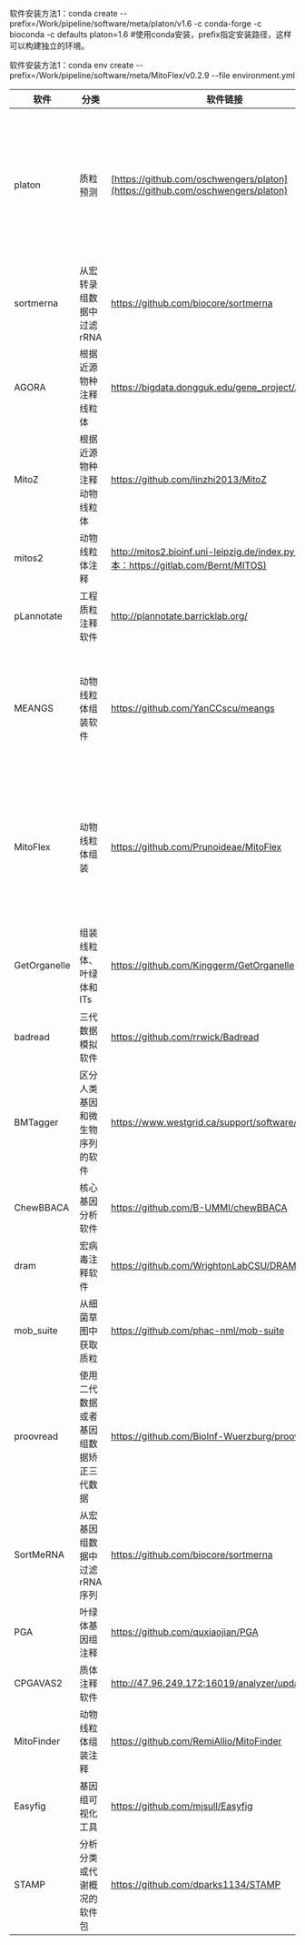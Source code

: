 软件安装方法1：conda create --prefix=/Work/pipeline/software/meta/platon/v1.6 -c conda-forge -c bioconda -c defaults platon=1.6 #使用conda安装，prefix指定安装路径，这样可以构建独立的环境。

软件安装方法1：conda env create --prefix=/Work/pipeline/software/meta/MitoFlex/v0.2.9 --file environment.yml

|软件|分类|软件链接|文章链接|说明|
|----|----|----|----|----|
|platon|质粒预测|[https://github.com/oschwengers/platon](https://github.com/oschwengers/platon)|https://www.ncbi.nlm.nih.gov/pmc/articles/PMC7660248/|通过验证，如果是比较新的质粒可能预测不出来，整体上效果还可以|
|sortmerna|从宏转录组数据中过滤 rRNA|https://github.com/biocore/sortmerna|https://pubmed.ncbi.nlm.nih.gov/23071270/||
|AGORA|根据近源物种注释线粒体|https://bigdata.dongguk.edu/gene_project/AGORA/|https://pubmed.ncbi.nlm.nih.gov/29617954/|在线|
|MitoZ|根据近源物种注释动物线粒体|https://github.com/linzhi2013/MitoZ|https://pubmed.ncbi.nlm.nih.gov/30864657/|部分物种效果不理想|
|mitos2|动物线粒体注释|http://mitos2.bioinf.uni-leipzig.de/index.py(本地版本：https://gitlab.com/Bernt/MITOS)||注释动物线粒体还可以|
|pLannotate|工程质粒注释软件|http://plannotate.barricklab.org/|https://www.ncbi.nlm.nih.gov/pmc/articles/PMC8262757/|在线|
|MEANGS|动物线粒体组装软件|https://github.com/YanCCscu/meangs|https://pubmed.ncbi.nlm.nih.gov/34941991/|通过测试组装效果很差，组装时间很长，没有我开发的好|
|MitoFlex|动物线粒体组装|https://github.com/Prunoideae/MitoFlex|https://pubmed.ncbi.nlm.nih.gov/33605414/|未测试，底层使用megahit组装，可能适合从宏基因组中组装出线粒体|
|GetOrganelle|组装线粒体、叶绿体和ITs|https://github.com/Kinggerm/GetOrganelle|https://genomebiology.biomedcentral.com/articles/10.1186/s13059-020-02153-6|有的物种组装的可以，有的组装的不好|
|badread|三代数据模拟软件|https://github.com/rrwick/Badread|||
|BMTagger|区分人类基因和微生物序列的软件|https://www.westgrid.ca/support/software/bmtagger|||
|ChewBBACA|核心基因分析软件|https://github.com/B-UMMI/chewBBACA|https://www.microbiologyresearch.org/content/journal/mgen/10.1099/mgen.0.000166||
|dram|宏病毒注释软件|https://github.com/WrightonLabCSU/DRAM|https://academic.oup.com/nar/article/48/16/8883/5884738||
|mob_suite|从细菌草图中获取质粒|https://github.com/phac-nml/mob-suite|https://www.ncbi.nlm.nih.gov/pmc/articles/PMC7660255/||
|proovread|使用二代数据或者基因组数据矫正三代数据|https://github.com/BioInf-Wuerzburg/proovread|https://academic.oup.com/bioinformatics/article/30/21/3004/2422147||
|SortMeRNA|从宏基因组数据中过滤rRNA序列|https://github.com/biocore/sortmerna||
|PGA|叶绿体基因组注释|https://github.com/quxiaojian/PGA|https://www.ncbi.nlm.nih.gov/pmc/articles/PMC6528300/||
|CPGAVAS2|质体注释软件| http://47.96.249.172:16019/analyzer/updateAnno|https://www.ncbi.nlm.nih.gov/pmc/articles/PMC6602467/||
|MitoFinder|动物线粒体组装注释|https://github.com/RemiAllio/MitoFinder|https://www.ncbi.nlm.nih.gov/pmc/articles/PMC7497042/||
|Easyfig|基因组可视化工具|https://github.com/mjsull/Easyfig|https://www.ncbi.nlm.nih.gov/pmc/articles/PMC3065679/|小基因组的共线性比价分析|
|STAMP|分析分类或代谢概况的软件包|https://github.com/dparks1134/STAMP|https://www.ncbi.nlm.nih.gov/pmc/articles/PMC3173459/||
